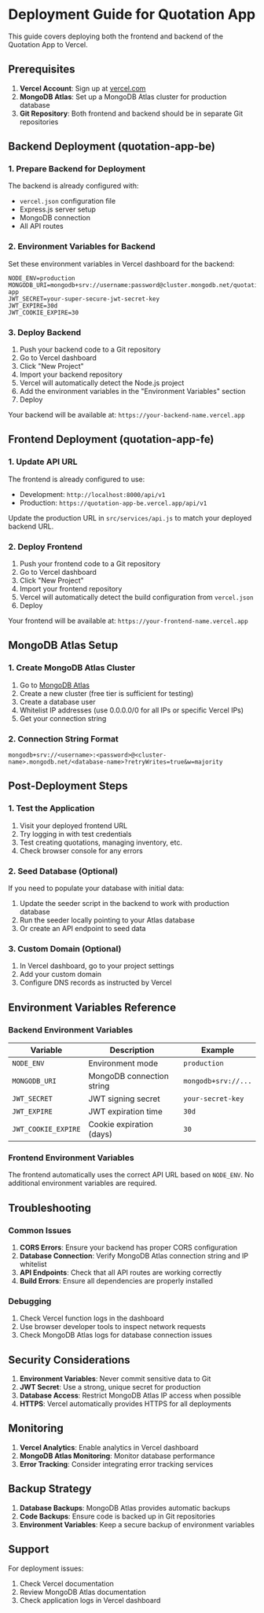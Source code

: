 # Deployment Guide for Quotation App

This guide covers deploying both the frontend and backend of the Quotation App to Vercel.

## Prerequisites

1. **Vercel Account**: Sign up at [vercel.com](https://vercel.com)
2. **MongoDB Atlas**: Set up a MongoDB Atlas cluster for production database
3. **Git Repository**: Both frontend and backend should be in separate Git repositories

## Backend Deployment (quotation-app-be)

### 1. Prepare Backend for Deployment

The backend is already configured with:
- `vercel.json` configuration file
- Express.js server setup
- MongoDB connection
- All API routes

### 2. Environment Variables for Backend

Set these environment variables in Vercel dashboard for the backend:

```
NODE_ENV=production
MONGODB_URI=mongodb+srv://username:password@cluster.mongodb.net/quotation-app
JWT_SECRET=your-super-secure-jwt-secret-key
JWT_EXPIRE=30d
JWT_COOKIE_EXPIRE=30
```

### 3. Deploy Backend

1. Push your backend code to a Git repository
2. Go to Vercel dashboard
3. Click "New Project"
4. Import your backend repository
5. Vercel will automatically detect the Node.js project
6. Add the environment variables in the "Environment Variables" section
7. Deploy

Your backend will be available at: `https://your-backend-name.vercel.app`

## Frontend Deployment (quotation-app-fe)

### 1. Update API URL

The frontend is already configured to use:
- Development: `http://localhost:8000/api/v1`
- Production: `https://quotation-app-be.vercel.app/api/v1`

Update the production URL in `src/services/api.js` to match your deployed backend URL.

### 2. Deploy Frontend

1. Push your frontend code to a Git repository
2. Go to Vercel dashboard
3. Click "New Project"
4. Import your frontend repository
5. Vercel will automatically detect the build configuration from `vercel.json`
6. Deploy

Your frontend will be available at: `https://your-frontend-name.vercel.app`

## MongoDB Atlas Setup

### 1. Create MongoDB Atlas Cluster

1. Go to [MongoDB Atlas](https://cloud.mongodb.com)
2. Create a new cluster (free tier is sufficient for testing)
3. Create a database user
4. Whitelist IP addresses (use 0.0.0.0/0 for all IPs or specific Vercel IPs)
5. Get your connection string

### 2. Connection String Format

```
mongodb+srv://<username>:<password>@<cluster-name>.mongodb.net/<database-name>?retryWrites=true&w=majority
```

## Post-Deployment Steps

### 1. Test the Application

1. Visit your deployed frontend URL
2. Try logging in with test credentials
3. Test creating quotations, managing inventory, etc.
4. Check browser console for any errors

### 2. Seed Database (Optional)

If you need to populate your database with initial data:

1. Update the seeder script in the backend to work with production database
2. Run the seeder locally pointing to your Atlas database
3. Or create an API endpoint to seed data

### 3. Custom Domain (Optional)

1. In Vercel dashboard, go to your project settings
2. Add your custom domain
3. Configure DNS records as instructed by Vercel

## Environment Variables Reference

### Backend Environment Variables

| Variable | Description | Example |
|----------|-------------|---------|
| `NODE_ENV` | Environment mode | `production` |
| `MONGODB_URI` | MongoDB connection string | `mongodb+srv://...` |
| `JWT_SECRET` | JWT signing secret | `your-secret-key` |
| `JWT_EXPIRE` | JWT expiration time | `30d` |
| `JWT_COOKIE_EXPIRE` | Cookie expiration (days) | `30` |

### Frontend Environment Variables

The frontend automatically uses the correct API URL based on `NODE_ENV`. No additional environment variables are required.

## Troubleshooting

### Common Issues

1. **CORS Errors**: Ensure your backend has proper CORS configuration
2. **Database Connection**: Verify MongoDB Atlas connection string and IP whitelist
3. **API Endpoints**: Check that all API routes are working correctly
4. **Build Errors**: Ensure all dependencies are properly installed

### Debugging

1. Check Vercel function logs in the dashboard
2. Use browser developer tools to inspect network requests
3. Check MongoDB Atlas logs for database connection issues

## Security Considerations

1. **Environment Variables**: Never commit sensitive data to Git
2. **JWT Secret**: Use a strong, unique secret for production
3. **Database Access**: Restrict MongoDB Atlas IP access when possible
4. **HTTPS**: Vercel automatically provides HTTPS for all deployments

## Monitoring

1. **Vercel Analytics**: Enable analytics in Vercel dashboard
2. **MongoDB Atlas Monitoring**: Monitor database performance
3. **Error Tracking**: Consider integrating error tracking services

## Backup Strategy

1. **Database Backups**: MongoDB Atlas provides automatic backups
2. **Code Backups**: Ensure code is backed up in Git repositories
3. **Environment Variables**: Keep a secure backup of environment variables

## Support

For deployment issues:
1. Check Vercel documentation
2. Review MongoDB Atlas documentation
3. Check application logs in Vercel dashboard
